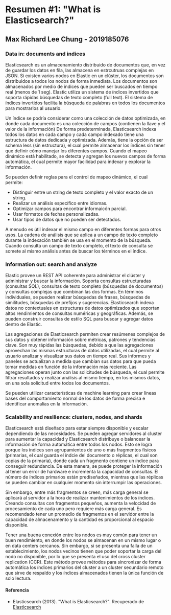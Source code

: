 # Resumen #1: "What is Elasticsearch?"
## Max Richard Lee Chung - 2019185076
### Data in: documents and indices
Elasticsearch es un almacenamiento distribuido de documentos que, en vez de guardar los datos en fila, las almacena en estrcutruas complejas en JSON. Si existen varios nodos en Elastic en un clúster, los documentos son distribuidos a todos los nodos de forma inmediata. Los documentos son almacenados por medio de índices que pueden ser buscados en tiempo real (menos de 1 seg). Elastic utiliza un sistema de índices invertidos que soporta rápidas búsquedas de texto completo (full text). El sistema de índices invertidos facilita la búsqueda de palabras en todos los documentos para mostrarlos al usuario. 

Un índice se podría considerar como una colección de datos optimizada, en donde cada documento es una colección de campos (contienen la llave y el valor de la información) De forma predeterminada, Elasticsearch indexa todos los datos en cada campo y cada campo indexado tiene una estructura de datos dedicada y optimizada. Además, tiene la opción de ser schema less (sin estructura), el cual permite almacenar los índices sin tener que definir cómo manejar los diferentes campos. Cuando el mapeo dinámico está habilitado, se detecta y agregan los nuevos campos de forma automática, el cual permite mayor facilidad para indexar y explorar la información. 

Se pueden definir reglas para el control de mapeo dinámico, el cual permite:
* Distinguir entre un string de texto completo y el valor exacto de un string.
* Realizar un análisis específico entre idiomas.
* Optimizar campos para encontrar informaicón parcial.
* Usar formatos de fechas personalizadas.
* Usar tipos de datos que no pueden ser detectados.

A menudo es útil indexar el mismo campo en diferentes formas para otros usos. La cadena de análisis que se aplica a un campo de texto completo durante la indexación también se usa en el momento de la búsqueda. Cuando consulta un campo de texto completo, el texto de consulta se somete al mismo análisis antes de buscar los términos en el índice.

### Information out: search and analyze
Elastic provee un REST API coherente para administrar el clúster y administrar y buscar la información. Soporta consultas estructuradas (consultas SQL), consultas de texto completo (búsquedas de documentos) y consultas complejas que combinan las dos formas. En términos individuales, se pueden realizar búsquedas de frases, búsquedas de similitudes, búsquedas de prefijos y sugerencias. Elasticsearch indexa datos no contextuales en estructuras de datos optimizados que soportan altos rendimientos de consultas numéricas y geográficas. Además, se pueden construir consultas de estilo SQL para buscar y agregar datos dentro de Elastic. 

Las agregaciones de Elasticsearch permiten crear resúmenes complejos de sus datos y obtener información sobre métricas, patrones y tendencias clave.  Son muy rápidas las búsquedas, debido a que las agregaciones aprovechan las mismas estructuras de datos utilizadas, el cual permite al usuario analizar y visualizar sus datos en tiempo real. Sus informes y paneles se actualizan a medida que cambian sus datos para que pueda tomar medidas en función de la información más reciente. Las agregaciones operan junto con las solicitudes de búsqueda, el cual permite filtrar resultados y realizar análisis al mismo tiempo, en los mismos datos, en una sola solicitud entre todos los documentos.

Se pueden utilizar características de machine learning para crear líneas bases del comportamiento normal de los datos de forma precisa e identificar anomalías en la información. 

### Scalability and resilience: clusters, nodes, and shards
Elasticsearch está diseñado para estar siempre disponible y escalar dependiendo de las necesidades. Se pueden agregar servidores al cluster para aumentar la capacidad y Elasticsearch distribuye o balancear la información de forma automática entre todos los nodos. Esto se logra porque los índices son agrupamientos de uno o más fragmentos físicos (primarias, el cual guarda el índcie del documento o réplicas, el cual son copias de la primaria), donde cada un fragmento contiene un índice para conseguir redundancia. De esta manera, se puede proteger la información al tener un error de hardware e incrementa la capacidad de consultas. El número de índices primarios están prediseñados, mientras que las réplicas se pueden cambiar en cualquier momento sin interrumpir las operaciones. 

Sin embargo, entre más fragmentos se creen, más carga general se aplicará al servidor a la hora de realizar mantenimientos de los índices. Creando consultas con fragmentos pequeños, aumenta la velocidad de procesamiento de cada uno pero requiere más carga general. Es recomendado tener un promedio de fragmentos en el servidor entre la capacidad de almacenamento y la cantidad es proporcional al espacio disponible.   

Tener una buena conexión entre los nodos es muy común para tener un buen rendimiento, en donde los nodos se almacenan en un mismo lugar o en data centers cercanos. Sin embargo, si se presenta una falla de un establecimiento, los nodos vecinos tienen que poder soportar la carga del nodo no disponible, por lo que se presenta el uso del cross cluster replication (CCR). Este método provee métodos para sincronizar de forma automática los índices primarios del cluster a un cluster secundario remoto que sirve de respaldo y los índices almacenados tienen la única función de solo lectura.



#### Referencia
* Elasticsearch (2013). "What is Elasticsearch?". Recuperado de [Elasticsearch](https://www.elastic.co/guide/en/elasticsearch/reference/current/elasticsearch-intro.html)